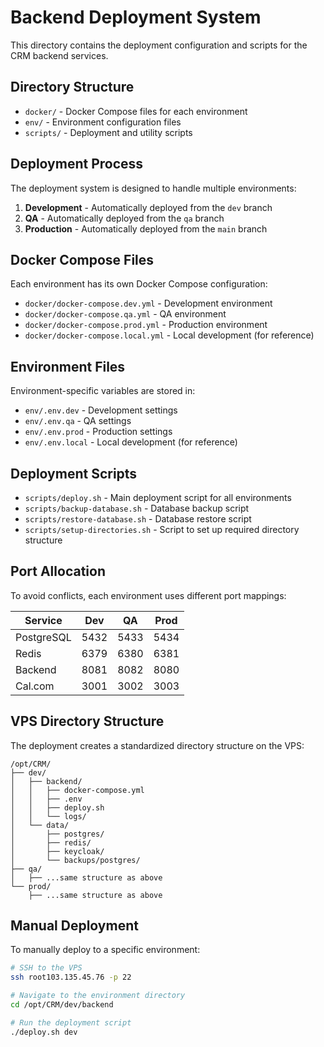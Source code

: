# Backend Deployment System

This directory contains the deployment configuration and scripts for the CRM backend services.

## Directory Structure

- `docker/` - Docker Compose files for each environment
- `env/` - Environment configuration files
- `scripts/` - Deployment and utility scripts

## Deployment Process

The deployment system is designed to handle multiple environments:

1. **Development** - Automatically deployed from the `dev` branch
2. **QA** - Automatically deployed from the `qa` branch
3. **Production** - Automatically deployed from the `main` branch

## Docker Compose Files

Each environment has its own Docker Compose configuration:

- `docker/docker-compose.dev.yml` - Development environment
- `docker/docker-compose.qa.yml` - QA environment
- `docker/docker-compose.prod.yml` - Production environment
- `docker/docker-compose.local.yml` - Local development (for reference)

## Environment Files

Environment-specific variables are stored in:

- `env/.env.dev` - Development settings
- `env/.env.qa` - QA settings
- `env/.env.prod` - Production settings
- `env/.env.local` - Local development (for reference)

## Deployment Scripts

- `scripts/deploy.sh` - Main deployment script for all environments
- `scripts/backup-database.sh` - Database backup script
- `scripts/restore-database.sh` - Database restore script
- `scripts/setup-directories.sh` - Script to set up required directory structure

## Port Allocation

To avoid conflicts, each environment uses different port mappings:

| Service | Dev | QA | Prod |
|---------|-----|-----|------|
| PostgreSQL | 5432 | 5433 | 5434 |
| Redis | 6379 | 6380 | 6381 |
| Backend | 8081 | 8082 | 8080 |
| Cal.com | 3001 | 3002 | 3003 |

## VPS Directory Structure

The deployment creates a standardized directory structure on the VPS:

```
/opt/CRM/
├── dev/
│   ├── backend/
│   │   ├── docker-compose.yml
│   │   ├── .env
│   │   ├── deploy.sh
│   │   └── logs/
│   └── data/
│       ├── postgres/
│       ├── redis/
│       ├── keycloak/
│       └── backups/postgres/
├── qa/
│   ├── ...same structure as above
└── prod/
    ├── ...same structure as above
```

## Manual Deployment

To manually deploy to a specific environment:

```bash
# SSH to the VPS
ssh root103.135.45.76 -p 22

# Navigate to the environment directory
cd /opt/CRM/dev/backend

# Run the deployment script
./deploy.sh dev
```
